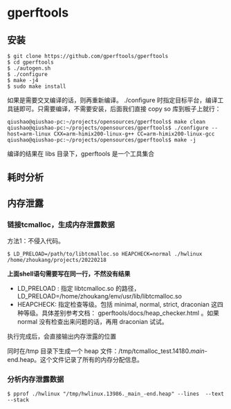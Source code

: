 # gperftools

## 安装

```shell
$ git clone https://github.com/gperftools/gperftools
$ cd gperftools
$ ./autogen.sh
$ ./configure
$ make -j4
$ sudo make install
```

如果是需要交叉编译的话，则再重新编译。 ./configure 时指定目标平台，编译工具链即可。只需要编译，不需要安装，后面我们直接 copy so 库到板子上就行：

```
qiushao@qiushao-pc:~/projects/opensources/gperftools$ make clean
qiushao@qiushao-pc:~/projects/opensources/gperftools$ ./configure --host=arm-linux CXX=arm-himix200-linux-g++ CC=arm-himix200-linux-gcc
qiushao@qiushao-pc:~/projects/opensources/gperftools$ make -j
```

编译的结果在 libs 目录下，gperftools 是一个工具集合



## 耗时分析

## 内存泄露

### 链接tcmalloc，生成内存泄露数据

方法1：不侵入代码。

```shell
$ LD_PRELOAD=/path/to/libtcmalloc.so HEAPCHECK=normal ./hwlinux /home/zhoukang/projects/20220218
```

**上面shell语句需要写在同一行，不然没有结果**

- LD_PRELOAD : 指定 libtcmalloc.so 的路径，LD_PRELOAD=/home/zhoukang/env/usr/lib/libtcmalloc.so
- HEAPCHECK: 指定检查等级。包括 minimal, normal, strict, draconian 这四种等级。具体差别参考文档： gperftools/docs/heap_checker.html 。如果 normal 没有检查出来问题的话，再用 draconian 试试。

执行完成后，会直接输出内存泄露的位置

同时在/tmp 目录下生成一个 heap 文件：/tmp/tcmalloc_test.14180.*main*-end.heap。这个文件记录了所有的内存分配信息。

### 分析内存泄露数据

```shell
$ pprof ./hwlinux "/tmp/hwlinux.13986._main_-end.heap" --lines  --text --stack
```

